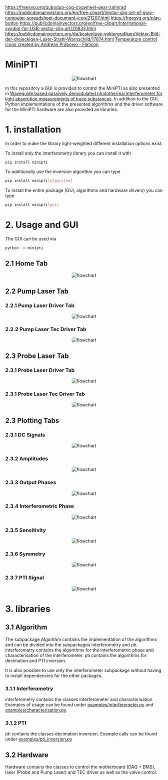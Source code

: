 https://freesvg.org/qubodup-cog-cogwheel-gear-zahnrad
https://publicdomainvectors.org/en/free-clipart/Vector-clip-art-of-gray-computer-spreadsheet-document-icon/21207.html
https://freesvg.org/play-button
https://publicdomainvectors.org/en/free-clipart/International-symbol-for-USB-vector-clip-art/20833.html
https://publicdomainvectors.org/de/kostenlose-vektorgrafiken/Vektor-Bild-der-dreieckigen-Laser-Strahl-Warnschild/17874.html
<a href="https://www.flaticon.com/free-icons/temperature-control" title="temperature control icons">Temperature control icons created by Andrean Prabowo - Flaticon</a>
# MiniPTI

<p style="text-align: center;">
<img alt="flowchart" src="https://www.fhnw.ch/de/medien/logos/media/fhnw_e_10mm.jpg" class="centre">
</p>

In this repository a GUI is provided to control the MiniPTI as also presented in [Waveguide based passively demodulated photothermal interferometer for light absorption measurements of trace substances](https://doi.org/10.1364/AO.476868). In addition to the GUI, Python implementations of the presented algorithms and the driver software for the MiniPTI hardware are also provided as libraries.

# 1. installation
In order to make the library light-weighted different installation options exist.

To install only the interferometry library you can install it with
```
pip install minipti
```
To additionally use the inversion algorithm you can type
```bash
pip install minipti[algorithm]
```
To install the entire package (GUI, algorithms and hardware drivers) you can type
```bash
pip install minipti[gui]
```
# 2. Usage and GUI
The GUI can be used via
```bash
python -m minipti
```

## 2.1 Home Tab
<p style="text-align: center;">
<img alt="flowchart" src="https://raw.githubusercontent.com/bilaljo/MiniPTI/main/images/gui/home.png">
</p>

## 2.2 Pump Laser Tab
### 2.2.1 Pump Laser Driver Tab
<p style="text-align: center;">
<img alt="flowchart" src="https://raw.githubusercontent.com/bilaljo/MiniPTI/main/images/gui/pump_laser_tab.png">
</p>

### 2.2.2 Pump Laser Tec Driver Tab
<p style="text-align: center;">
<img alt="flowchart" src="https://raw.githubusercontent.com/bilaljo/MiniPTI/main/images/gui/pump_tec.png">
</p>

## 2.3 Probe Laser Tab
### 2.3.1 Probe Laser Driver Tab
<p style="text-align: center;">
<img alt="flowchart" src="https://raw.githubusercontent.com/bilaljo/MiniPTI/main/images/gui/probe_laser_tab.png">
</p>

### 2.3.1 Probe Laser Tec Driver Tab
<p style="text-align: center;">
<img alt="flowchart" src="https://raw.githubusercontent.com/bilaljo/MiniPTI/main/images/gui/probe_tec.png">
</p>

## 2.3 Plotting Tabs
### 2.3.1 DC Signals
<p style="text-align: center;">
<img alt="flowchart" src="https://raw.githubusercontent.com/bilaljo/MiniPTI/main/images/gui/dc_tab.png">
</p>

### 2.3.2 Amplitudes
<p style="text-align: center;">
<img alt="flowchart" src="https://raw.githubusercontent.com/bilaljo/MiniPTI/main/images/gui/amplitudes_tab.png">
</p>

### 2.3.3 Output Phases
<p style="text-align: center;">
<img alt="flowchart" src="https://raw.githubusercontent.com/bilaljo/MiniPTI/main/images/gui/output_phases_tab.png">
</p>

### 2.3.4 Interferometric Phase
<p style="text-align: center;">
<img alt="flowchart" src="https://raw.githubusercontent.com/bilaljo/MiniPTI/main/images/gui/phase_tab.png">
</p>

### 2.3.5 Sensitivity
<p style="text-align: center;">
<img alt="flowchart" src="https://raw.githubusercontent.com/bilaljo/MiniPTI/main/images/gui/sensitivity_tab.png">
</p>

### 2.3.6 Symmetry
<p style="text-align: center;">
<img alt="flowchart" src="https://raw.githubusercontent.com/bilaljo/MiniPTI/main/images/gui/sym_tab.png">
</p>

### 2.3.7 PTI Signal
<p style="text-align: center;">
<img alt="flowchart" src="https://raw.githubusercontent.com/bilaljo/MiniPTI/main/images/gui/pti_signal_tab.png">
</p>

# 3. libraries

## 3.1 Algorithm
The subpackage Algorithm contains the implementation of the algorithms and can be divided into the subpackages interferometry and pti. interferometry contains the algorithms for the interferometric phase and characterisation of the interferometer. pti contains the algorithms for decimation and PTI inversion.

It is also possible to use only the interferometer subpackage without having to install dependencies for the other packages.

### 3.1.1 Interferometry
interferometry contains the classes interferometer and characterisation.
Examples of usage can be found under <a href="https://github.com/bilaljo/MiniPTI/blob/main/examples/interferometry.py">examples/interferometer.py</a> and
<a href="https://github.com/bilaljo/MiniPTI/blob/main/examples/characterisation.py">examples/characterisation.py</a>.
### 3.1.2 PTI
pti contains the classes decimation inversion. Example calls can be found under <a href="https://github.com/bilaljo/MiniPTI/blob/main/examples/pti_inversion.py">examples/pti_inversion.py</a>
## 3.2 Hardware
Hardware contains the classes to control the motherboard (DAQ + BMS), laser (Probe and Pump Laser) and TEC driver as well as the valve control.
